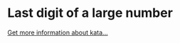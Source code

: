 Last digit of a large number
=
[Get more information about kata...](https://www.codewars.com//kata/5511b2f550906349a70004e1)